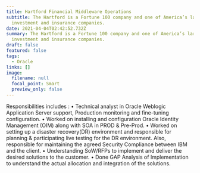 ```yaml
---
title: Hartford Financial Middleware Operations
subtitle: The Hartford is a Fortune 100 company and one of America’s largest
  investment and insurance companies.
date: 2021-04-04T02:42:52.732Z
summary: The Hartford is a Fortune 100 company and one of America’s largest
  investment and insurance companies.
draft: false
featured: false
tags:
  - Oracle
links: []
image:
  filename: null
  focal_point: Smart
  preview_only: false
---
```

Responsibilities includes :
• Technical analyst in Oracle Weblogic Application Server support, Production monitoring and fine-tuning configuration.
• Worked on installing and configuration Oracle Identity Management (OIM) along with SOA in PROD & Pre-Prod.
• Worked on setting up a disaster recovery(DR) environment and responsible for planning & participating live testing for the DR environment. Also, responsible for maintaining the agreed Security Compliance between IBM and the client.
• Understanding SoW/RFPs to implement and deliver the desired solutions to the customer.
• Done GAP Analysis of Implementation to understand the actual allocation and integration of the solutions.